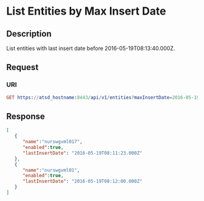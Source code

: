 # List Entities by Max Insert Date

## Description

List entities with last insert date before 2016-05-19T08:13:40.000Z.

## Request

### URI

```elm
GET https://atsd_hostname:8443/api/v1/entities?maxInsertDate=2016-05-19T08:13:40.000Z
```

## Response

```json
[
   {
      "name":"nurswgvml017",
      "enabled":true,
      "lastInsertDate": "2016-05-19T08:11:23.000Z"
   },
   {
      "name":"nurswgvml01",
      "enabled":true,
      "lastInsertDate": "2016-05-19T08:12:00.000Z"
   }
]
```
